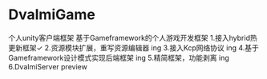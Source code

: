 # DvalmiGame
个人unity客户端框架
基于Gameframework的个人游戏开发框架
1.接入hybrid热更新框架✓
2.资源模块扩展，重写资源编辑器 ing
3.接入Kcp网络协议 ing
4.基于Gameframework设计模式实现后端框架 ing
5.精简框架，功能剥离 ing
6.DvaImiServer preview

